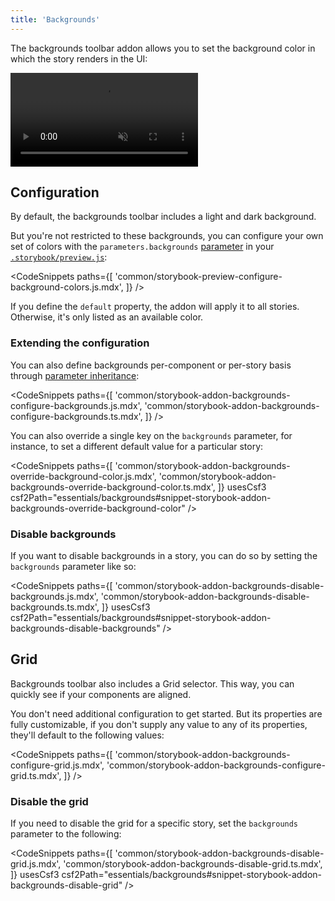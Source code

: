 ```yaml
---
title: 'Backgrounds'
---
```


The backgrounds toolbar addon allows you to set the background color in which the story renders in the UI:

<video autoPlay muted playsInline loop>
  <source
    src="addon-backgrounds-optimized.mp4"
    type="video/mp4"
  />
</video>

## Configuration

By default, the backgrounds toolbar includes a light and dark background.

But you're not restricted to these backgrounds, you can configure your own set of colors with the `parameters.backgrounds` [parameter](../writing-stories/parameters.md) in your [`.storybook/preview.js`](../configure/overview.md#configure-story-rendering):

<!-- prettier-ignore-start -->

<CodeSnippets
  paths={[
    'common/storybook-preview-configure-background-colors.js.mdx',
  ]}
/>

<!-- prettier-ignore-end -->

If you define the `default` property, the addon will apply it to all stories. Otherwise, it's only listed as an available color.

### Extending the configuration

You can also define backgrounds per-component or per-story basis through [parameter inheritance](../writing-stories/parameters.md#component-parameters):

<!-- prettier-ignore-start -->

<CodeSnippets
  paths={[
    'common/storybook-addon-backgrounds-configure-backgrounds.js.mdx',
    'common/storybook-addon-backgrounds-configure-backgrounds.ts.mdx',
  ]}
/>

<!-- prettier-ignore-end -->

You can also override a single key on the `backgrounds` parameter, for instance, to set a different default value for a particular story:

<!-- prettier-ignore-start -->

<CodeSnippets
  paths={[
    'common/storybook-addon-backgrounds-override-background-color.js.mdx',
    'common/storybook-addon-backgrounds-override-background-color.ts.mdx',
  ]}
  usesCsf3
  csf2Path="essentials/backgrounds#snippet-storybook-addon-backgrounds-override-background-color"
/>

<!-- prettier-ignore-end -->

### Disable backgrounds

If you want to disable backgrounds in a story, you can do so by setting the `backgrounds` parameter like so:

<!-- prettier-ignore-start -->

<CodeSnippets
  paths={[
    'common/storybook-addon-backgrounds-disable-backgrounds.js.mdx',
    'common/storybook-addon-backgrounds-disable-backgrounds.ts.mdx',
  ]}
  usesCsf3
  csf2Path="essentials/backgrounds#snippet-storybook-addon-backgrounds-disable-backgrounds"
/>

<!-- prettier-ignore-end -->

## Grid

Backgrounds toolbar also includes a Grid selector. This way, you can quickly see if your components are aligned.

You don't need additional configuration to get started. But its properties are fully customizable, if you don't supply any value to any of its properties, they'll default to the following values:

<!-- prettier-ignore-start -->

<CodeSnippets
  paths={[
    'common/storybook-addon-backgrounds-configure-grid.js.mdx',
    'common/storybook-addon-backgrounds-configure-grid.ts.mdx',
  ]}
/>

<!-- prettier-ignore-end -->

### Disable the grid

If you need to disable the grid for a specific story, set the `backgrounds` parameter to the following:

<!-- prettier-ignore-start -->

<CodeSnippets
  paths={[
    'common/storybook-addon-backgrounds-disable-grid.js.mdx',
    'common/storybook-addon-backgrounds-disable-grid.ts.mdx',
  ]}
  usesCsf3
  csf2Path="essentials/backgrounds#snippet-storybook-addon-backgrounds-disable-grid"
/>

<!-- prettier-ignore-end -->
